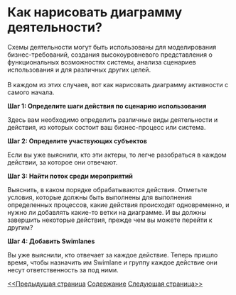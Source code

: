 # Как нарисовать диаграмму деятельности? 

Схемы деятельности могут быть использованы для моделирования бизнес-требований, создания высокоуровневого представления о функциональных возможностях системы, анализа сценариев использования и для различных других целей.<br/><br/> В каждом из этих случаев, вот как нарисовать диаграмму активности с самого начала.

**Шаг 1: Определите шаги действия по сценарию использования**

Здесь вам необходимо определить различные виды деятельности и действия, из которых состоит ваш бизнес-процесс или система.

**Шаг 2: Определите участвующих субъектов**

Если вы уже выяснили, кто эти актеры, то легче разобраться в каждом действии, за которое они отвечают.

**Шаг 3: Найти поток среди мероприятий**

Выяснить, в каком порядке обрабатываются действия. Отметьте условия, которые должны быть выполнены для выполнения определенных процессов, какие действия происходят одновременно, и нужно ли добавлять какие-то ветки на диаграмме. И вы должны завершить некоторые действия, прежде чем вы можете перейти к другим?

**Шаг 4: Добавить Swimlanes**

Вы уже выяснили, кто отвечает за каждое действие. Теперь пришло время, чтобы назначить им Swimlane и группу каждое действие они несут ответственность за под ними.

[<<Предыдущая страница](/activity-diagram/syntax.md)
[Содержание](/activity-diagram/README.md)
[Следующая страница>>](/activity-diagram/GoodExample.md)
